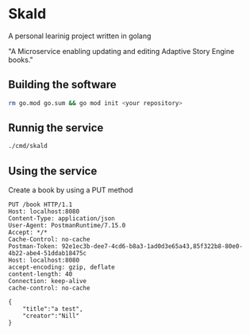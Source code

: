 # Skald

A personal learinig project written in golang

"A Microservice enabling updating and editing Adaptive Story Engine books."

## Building the software

```bash
rm go.mod go.sum && go mod init <your repository>
```

## Runnig the service

```bash
./cmd/skald
```

## Using the service

Create a book by using a PUT method

```http
PUT /book HTTP/1.1
Host: localhost:8080
Content-Type: application/json
User-Agent: PostmanRuntime/7.15.0
Accept: */*
Cache-Control: no-cache
Postman-Token: 92e1ec3b-dee7-4cd6-b8a3-1ad0d3e65a43,85f322b8-80e0-4b22-abe4-51ddab18475c
Host: localhost:8080
accept-encoding: gzip, deflate
content-length: 40
Connection: keep-alive
cache-control: no-cache

{
    "title":"a test",
    "creator":"Nill"
}
```
